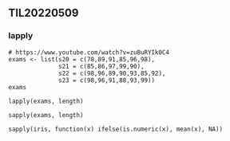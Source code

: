 ## TIL20220509

### lapply

```{r}
# https://www.youtube.com/watch?v=zuBuRYIk0C4
exams <- list(s20 = c(78,89,91,85,96,98),
              s21 = c(85,86,97,99,90),
              s22 = c(98,96,89,90,93,85,92),
              s23 = c(98,96,91,88,93,99))
exams
```

```{r}
lapply(exams, length)
```

```{r}
sapply(exams, length)
```

```{r}
sapply(iris, function(x) ifelse(is.numeric(x), mean(x), NA))
```

